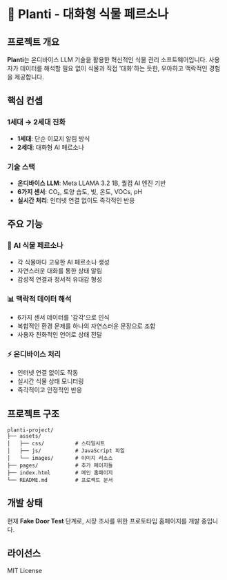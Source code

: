 # 🌱 Planti - 대화형 식물 페르소나

## 프로젝트 개요

**Planti**는 온디바이스 LLM 기술을 활용한 혁신적인 식물 관리 소프트웨어입니다. 사용자가 데이터를 해석할 필요 없이 식물과 직접 '대화'하는 듯한, 우아하고 맥락적인 경험을 제공합니다.

## 핵심 컨셉

### 1세대 → 2세대 진화
- **1세대**: 단순 이모지 알림 방식
- **2세대**: 대화형 AI 페르소나

### 기술 스택
- **온디바이스 LLM**: Meta LLAMA 3.2 1B, 퀄컴 AI 엔진 기반
- **6가지 센서**: CO₂, 토양 습도, 빛, 온도, VOCs, pH
- **실시간 처리**: 인터넷 연결 없이도 즉각적인 반응

## 주요 기능

### 🌿 AI 식물 페르소나
- 각 식물마다 고유한 AI 페르소나 생성
- 자연스러운 대화를 통한 상태 알림
- 감성적 연결과 정서적 유대감 형성

### 📊 맥락적 데이터 해석
- 6가지 센서 데이터를 '감각'으로 인식
- 복합적인 환경 문제를 하나의 자연스러운 문장으로 조합
- 사용자 친화적인 언어로 상태 전달

### ⚡ 온디바이스 처리
- 인터넷 연결 없이도 작동
- 실시간 식물 상태 모니터링
- 즉각적이고 안정적인 반응

## 프로젝트 구조

```
planti-project/
├── assets/
│   ├── css/          # 스타일시트
│   ├── js/           # JavaScript 파일
│   └── images/       # 이미지 리소스
├── pages/            # 추가 페이지들
├── index.html        # 메인 홈페이지
└── README.md         # 프로젝트 문서
```

## 개발 상태

현재 **Fake Door Test** 단계로, 시장 조사를 위한 프로토타입 홈페이지를 개발 중입니다.

## 라이선스

MIT License
